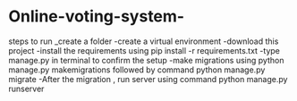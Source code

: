# Online-voting-system-

steps to run 
_create a folder
-create a virtual environment
-download this project
-install the requirements using pip install -r requirements.txt
-type manage.py in terminal to confirm the setup
-make migrations using python manage.py makemigrations  followed by command python manage.py migrate
-After the migration , run server using command python manage.py runserver
